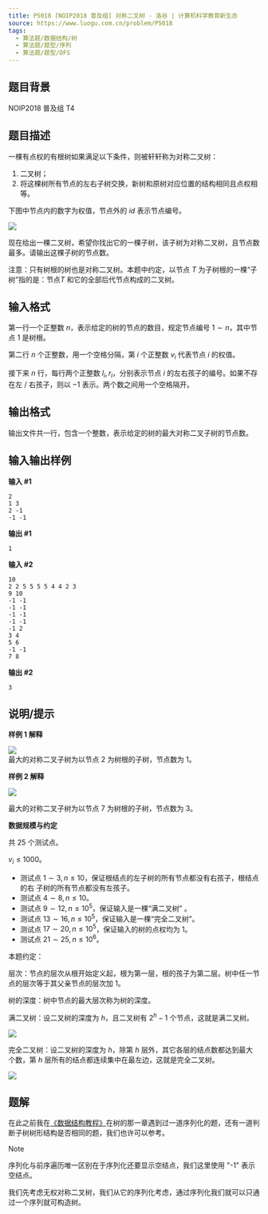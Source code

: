 ```yaml
---
title: P5018 [NOIP2018 普及组] 对称二叉树 - 洛谷 | 计算机科学教育新生态
source: https://www.luogu.com.cn/problem/P5018
tags:
  - 算法题/数据结构/树
  - 算法题/题型/序列
  - 算法题/题型/DFS
---
```


## 题目背景

NOIP2018 普及组 T4

## 题目描述

一棵有点权的有根树如果满足以下条件，则被轩轩称为对称二叉树：

1. 二叉树；
2. 将这棵树所有节点的左右子树交换，新树和原树对应位置的结构相同且点权相等。

下图中节点内的数字为权值，节点外的 $id$ 表示节点编号。

![](https://cdn.luogu.com.cn/upload/image_hosting/nkln7z1l.png)

现在给出一棵二叉树，希望你找出它的一棵子树，该子树为对称二叉树，且节点数最多。请输出这棵子树的节点数。

注意：只有树根的树也是对称二叉树。本题中约定，以节点 $T$ 为子树根的一棵“子 树”指的是：节点$T$ 和它的全部后代节点构成的二叉树。

## 输入格式

第一行一个正整数 $n$，表示给定的树的节点的数目，规定节点编号 $1 \sim n$，其中节点 $1$ 是树根。

第二行 $n$ 个正整数，用一个空格分隔，第 $i$ 个正整数 $v_i$ 代表节点 $i$ 的权值。

接下来 $n$ 行，每行两个正整数 $l_i, r_i$，分别表示节点 $i$ 的左右孩子的编号。如果不存在左 / 右孩子，则以 $-1$ 表示。两个数之间用一个空格隔开。

## 输出格式

输出文件共一行，包含一个整数，表示给定的树的最大对称二叉子树的节点数。

## 输入输出样例

**输入 #1**

```
2 
1 3 
2 -1 
-1 -1 
```

**输出 #1**
```
1
```

**输入 #2**

```
10 
2 2 5 5 5 5 4 4 2 3 
9 10 
-1 -1 
-1 -1 
-1 -1 
-1 -1 
-1 2 
3 4 
5 6 
-1 -1 
7 8
```

**输出 #2**
```
3
```

## 说明/提示

**样例 1 解释**

![](https://cdn.luogu.com.cn/upload/image_hosting/4lfen5aa.png)  
最大的对称二叉子树为以节点 $2$ 为树根的子树，节点数为 $1$。

**样例 2 解释**

![](https://cdn.luogu.com.cn/upload/image_hosting/vhzzc587.png)

最大的对称二叉子树为以节点 $7$ 为树根的子树，节点数为 $3$。

**数据规模与约定**

共 $25$ 个测试点。

$v_i ≤ 1000$。

- 测试点 $1 \sim 3, n ≤ 10$，保证根结点的左子树的所有节点都没有右孩子，根结点的右 子树的所有节点都没有左孩子。
- 测试点 $4 \sim 8, n ≤ 10$。
- 测试点 $9 \sim 12, n ≤ 10^5$，保证输入是一棵“满二叉树” 。
- 测试点 $13 \sim 16, n ≤ 10^5$，保证输入是一棵“完全二叉树”。
- 测试点 $17 \sim 20, n ≤ 10^5$，保证输入的树的点权均为 $1$。
- 测试点 $21 \sim 25, n ≤ 10^6$。

本题约定：

层次：节点的层次从根开始定义起，根为第一层，根的孩子为第二层。树中任一节 点的层次等于其父亲节点的层次加 $1$。

树的深度：树中节点的最大层次称为树的深度。

满二叉树：设二叉树的深度为 $h$，且二叉树有 $2^h-1$ 个节点，这就是满二叉树。

![](https://cdn.luogu.com.cn/upload/image_hosting/8tof1fxx.png)

完全二叉树：设二叉树的深度为 $h$，除第 $h$ 层外，其它各层的结点数都达到最大 个数，第 $h$ 层所有的结点都连续集中在最左边，这就是完全二叉树。

![](https://cdn.luogu.com.cn/upload/image_hosting/ibo7js1f.png)

## 题解

在此之前我在[《数据结构教程》](https://github.com/AK47are/ds-tutorial-exercises/blob/main/docs/books/%E6%95%B0%E6%8D%AE%E7%BB%93%E6%9E%84%E6%95%99%E7%A8%8B%E4%B9%A0%E9%A2%98%EF%BC%88%E7%AC%AC%E5%85%AD%E7%89%88%EF%BC%89_%E5%90%AB%E7%9B%AE%E5%BD%95.pdf)在树的那一章遇到过一道序列化的题，还有一道判断子树树形结构是否相同的题，我们也许可以参考。

> [!note]
> 序列化与前序遍历唯一区别在于序列化还要显示空结点，我们这里使用 "-1" 表示空结点。

我们先考虑无权对称二叉树，我们从它的序列化考虑，通过序列化我们就可以只通过一个序列就可构造树。